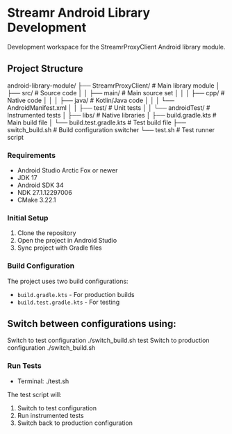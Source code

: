 # Streamr Android Library Development

Development workspace for the StreamrProxyClient Android library module.

## Project Structure

android-library-module/
├── StreamrProxyClient/ # Main library module
│ ├── src/ # Source code
│ │ ├── main/ # Main source set
│ │ │ ├── cpp/ # Native code
│ │ │ ├── java/ # Kotlin/Java code
│ │ │ └── AndroidManifest.xml
│ │ ├── test/ # Unit tests
│ │ └── androidTest/ # Instrumented tests
│ ├── libs/ # Native libraries
│ ├── build.gradle.kts # Main build file
│ └── build.test.gradle.kts # Test build file
├── switch_build.sh # Build configuration switcher
└── test.sh # Test runner script

### Requirements
- Android Studio Arctic Fox or newer
- JDK 17
- Android SDK 34
- NDK 27.1.12297006 
- CMake 3.22.1

### Initial Setup
1. Clone the repository
2. Open the project in Android Studio
3. Sync project with Gradle files

### Build Configuration
The project uses two build configurations:
- `build.gradle.kts` - For production builds
- `build.test.gradle.kts` - For testing

## Switch between configurations using:

Switch to test configuration
./switch_build.sh test
Switch to production configuration
./switch_build.sh

### Run Tests
- Terminal: ./test.sh

The test script will:
1. Switch to test configuration
2. Run instrumented tests
3. Switch back to production configuration 
